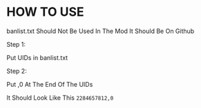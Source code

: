 # HOW TO USE

banlist.txt Should Not Be Used In The Mod It Should Be On Github

Step 1:

Put UIDs in banlist.txt

Step 2:

Put ,0 At The End Of The UIDs

It Should Look Like This `2284657812,0`
